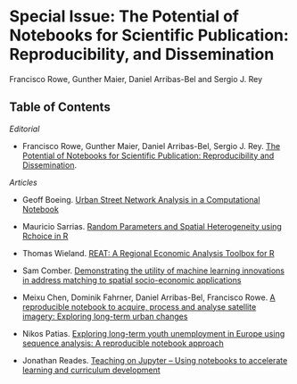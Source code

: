 # Special Issue: The Potential of Notebooks for Scientific Publication: Reproducibility, and Dissemination

Francisco Rowe, Gunther Maier, Daniel Arribas-Bel and Sergio J. Rey

## Table of Contents

*Editorial*

* Francisco Rowe, Gunther Maier, Daniel Arribas-Bel, Sergio J. Rey. [The Potential of Notebooks for Scientific Publication: Reproducibility and Dissemination](https://doi.org/10.18335/region.v7i3.357). 

*Articles*

* Geoff Boeing. [Urban Street Network Analysis in a Computational Notebook](https://doi.org/10.18335/region.v6i3.278)

* Mauricio Sarrias. [Random Parameters and Spatial Heterogeneity using Rchoice in R](https://doi.org/10.18335/region.v7i1.279)

* Thomas Wieland. [REAT: A Regional Economic Analysis Toolbox for R](https://doi.org/10.18335/region.v6i3.267)

* Sam Comber. [Demonstrating the utility of machine learning innovations in address matching to spatial socio-economic applications](https://doi.org/10.18335/region.v6i3.276)

* Meixu Chen, Dominik Fahrner, Daniel Arribas-Bel, Francisco Rowe. [A reproducible notebook to acquire, process and analyse satellite imagery: Exploring
long-term urban changes](https://doi.org/10.18335/region.v7i2.295)

* Nikos Patias. [Exploring long-term youth unemployment in Europe using sequence analysis: A reproducible notebook approach](https://doi.org/10.18335/region.v6i3.277)

* Jonathan Reades. [Teaching on Jupyter – Using notebooks to accelerate learning and curriculum development](https://doi.org/10.18335/region.v7i1.282)

